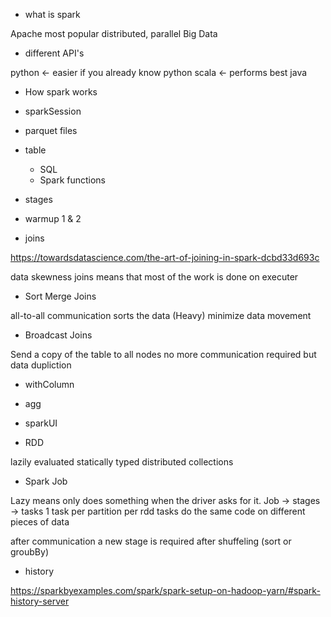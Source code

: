 - what is spark

Apache most popular
distributed, parallel
Big Data

- different API's

python <- easier if you already know python
scala <- performs best
java

- How spark works



- sparkSession
- parquet files
- table
    - SQL
    - Spark functions
- stages
- warmup 1 & 2

- joins

https://towardsdatascience.com/the-art-of-joining-in-spark-dcbd33d693c

data skewness joins means that most of the work is done on executer

- Sort Merge Joins

all-to-all communication
sorts the data (Heavy)
minimize data movement

- Broadcast Joins

Send a copy of the table to all nodes
no more communication required but data dupliction

- withColumn
- agg
- sparkUI

- RDD

lazily evaluated
statically typed
distributed collections

- Spark Job

Lazy means only does something when the driver asks for it.
Job -> stages -> tasks
1 task per partition per rdd
tasks do the same code on different pieces of data

after communication a new stage is required
after shuffeling (sort or groubBy)

- history 

https://sparkbyexamples.com/spark/spark-setup-on-hadoop-yarn/#spark-history-server

